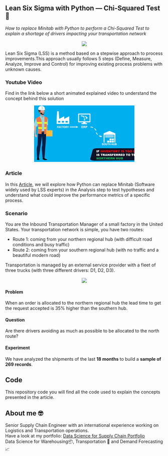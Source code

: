 ## Lean Six Sigma with Python — Chi-Squared Test 👷
*How to replace Minitab with Python to perform a Chi-Squared Test to explain a shortage of drivers impacting your transportation network*

<p align="center">
  <img align="center" src="https://miro.medium.com/max/1280/1*2I7ueCDR39ZEw6jy3F4CTg.png">
</p>

Lean Six Sigma (LSS) is a method based on a stepwise approach to process improvements.This approach usually follows 5 steps 
(Define, Measure, Analyze, Improve and Control) for improving existing process problems with unknown causes.

### Youtube Video
Find in the link below a short animated explained video to understand the concept behind this solution
<div align="center">
  <a href="https://www.youtube.com/watch?v=GAvo3BaCvso"><img src="https://github.com/samirsaci/lss-chi-squared/blob/main/thumbnail.webp" alt="Explainer Video Link"></a>
</div>

### Article
In this [Article](https://s-saci95.medium.com/lean-six-sigma-with-python-chi-squared-test-bd61489cb0cb), we will explore how Python can 
replace Minitab (Software widely used by LSS experts) in the Analysis step to test hypotheses and 
understand what could improve the performance metrics of a specific process.

### Scenario
You are the Inbound Transportation Manager of a small factory in the United States.
Your transportation network is simple, you have two routes:
- Route 1: coming from your northern regional hub (with difficult road conditions and busy traffic)
- Route 2: coming from your southern regional hub (with no traffic and a beautiful modern road)

Transportation is managed by an external service provider with a fleet of three trucks (with three different drivers: D1, D2, D3).

<p align="center">
  <img align="center" src="https://miro.medium.com/max/640/1*cT0KZNU1zZzab1SyvU6taw.png">
</p>

#### Problem
When an order is allocated to the northern regional hub the lead time to get the request accepted is 35% higher than the southern hub.
#### Question
Are there drivers avoiding as much as possible to be allocated to the north route?
#### Experiment
We have analyzed the shipments of the last **18 months** to build a **sample of 269 records**.

## Code
This repository code you will find all the code used to explain the concepts presented in the article.

## About me 🤓
Senior Supply Chain Engineer with an international experience working on Logistics and Transportation operations. \
Have a look at my portfolio: [Data Science for Supply Chain Portfolio](https://samirsaci.com) \
Data Science for Warehousing📦, Transportation 🚚 and Demand Forecasting 📈 

